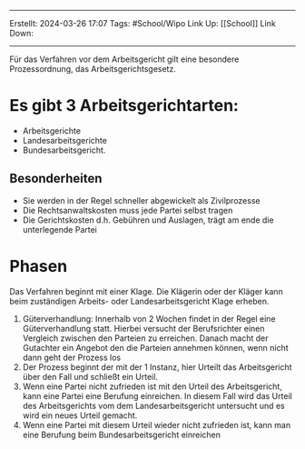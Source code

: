 
--- 
Erstellt: 2024-03-26    17:07 
Tags: #School/Wipo 
Link Up: [[School]]
Link Down:

--- 
Für das Verfahren vor dem Arbeitsgericht gilt eine besondere Prozessordnung, das Arbeitsgerichtsgesetz.

# Es gibt 3 Arbeitsgerichtarten:
- Arbeitsgerichte
- Landesarbeitsgerichte
- Bundesarbeitsgericht.

## Besonderheiten
- Sie werden in der Regel schneller abgewickelt als Zivilprozesse
- Die Rechtsanwaltskosten muss jede Partei selbst tragen
- Die Gerichtskosten d.h. Gebühren und Auslagen, trägt am ende die unterlegende Partei

# Phasen
Das Verfahren beginnt mit einer Klage. Die Klägerin oder der Kläger kann beim zuständigen Arbeits- oder Landesarbeitsgericht Klage erheben.

1. Güterverhandlung: Innerhalb von 2 Wochen findet in der Regel eine Güterverhandlung statt. Hierbei versucht der Berufsrichter einen Vergleich zwischen den Parteien zu erreichen. Danach macht der Gutachter ein Angebot den die Parteien annehmen können, wenn nicht dann geht der Prozess los
2. Der Prozess beginnt der mit der 1 Instanz, hier Urteilt das Arbeitsgericht über den Fall und schließt ein Urteil.
3. Wenn eine Partei nicht zufrieden ist mit den Urteil des Arbeitsgericht, kann eine Partei eine Berufung einreichen. In diesem Fall wird das Urteil des Arbeitsgerichts vom dem Landesarbeitsgericht untersucht und es wird ein neues Urteil gemacht. 
4. Wenn eine Partei mit diesem Urteil wieder nicht zufrieden ist, kann man eine Berufung beim Bundesarbeitsgericht einreichen